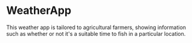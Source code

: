 # WeatherApp
This weather app is tailored to agricultural farmers, showing information such as whether or not it's a suitable time to fish in a particular location.

